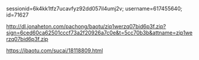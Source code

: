 sessionid=6k4kk1tfz7ucavfyz92dd057il4umj2v; username=617455640; id=71627



http://dl.jonaheton.com/pachong/baotu/zip1werzq07bid6p3f.zip?sign=6ced60ca62501cccf73a2f20926a7c0e&t=5cc70b3b&attname=zip1werzq07bid6p3f.zip



https://ibaotu.com/sucai/18118809.html